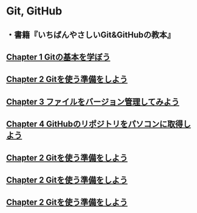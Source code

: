 # Git, GitHub
## ・書籍『いちばんやさしいGit&GitHubの教本』

## [Chapter 1 Gitの基本を学ぼう](https://github.com/YSWEngineer/git-github/blob/main/chapter1.md)

## [Chapter 2 Gitを使う準備をしよう](https://github.com/YSWEngineer/git-github/blob/main/chapter2.md)

## [Chapter 3 ファイルをバージョン管理してみよう](https://github.com/YSWEngineer/git-github/blob/main/chapter3.md)

## [Chapter 4 GitHubのリポジトリをパソコンに取得しよう](https://github.com/YSWEngineer/git-github/blob/main/chapter4.md)

## [Chapter 2 Gitを使う準備をしよう](https://github.com/YSWEngineer/git-github/blob/main/chapter2.md)

## [Chapter 2 Gitを使う準備をしよう](https://github.com/YSWEngineer/git-github/blob/main/chapter2.md)

## [Chapter 2 Gitを使う準備をしよう](https://github.com/YSWEngineer/git-github/blob/main/chapter2.md)
